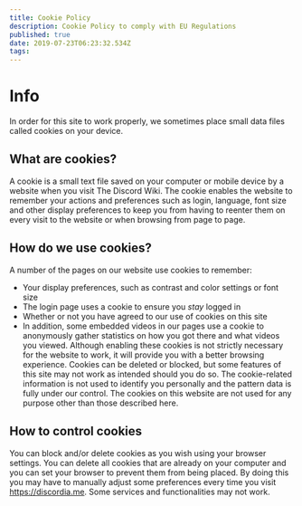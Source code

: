 ```yaml
---
title: Cookie Policy
description: Cookie Policy to comply with EU Regulations
published: true
date: 2019-07-23T06:23:32.534Z
tags: 
---
```


# Info
In order for this site to work properly, we sometimes place small data files called cookies on your device.

## What are cookies?

A cookie is a small text file saved on your computer or mobile device by a website when you visit The Discord Wiki. The cookie enables the website to remember your actions and preferences such as login, language, font size and other display preferences to keep you from having to reenter them on every visit to the website or when browsing from page to page.

## How do we use cookies?

A number of the pages on our website use cookies to remember:

* Your display preferences, such as contrast and color settings or font size
* The login page uses a cookie to ensure you *stay* logged in
* Whether or not you have agreed to our use of cookies on this site
* In addition, some embedded videos in our pages use a cookie to anonymously gather statistics on how you got there and what videos you viewed. Although enabling these cookies is not strictly necessary for the website to work, it will provide you with a better browsing experience. Cookies can be deleted or blocked, but some features of this site may not work as intended should you do so. The cookie-related information is not used to identify you personally and the pattern data is fully under our control. The cookies on this website are not used for any purpose other than those described here.

## How to control cookies

You can block and/or delete cookies as you wish using your browser settings. You can delete all cookies that are already on your computer and you can set your browser to prevent them from being placed. By doing this you may have to manually adjust some preferences every time you visit https://discordia.me. Some services and functionalities may not work.